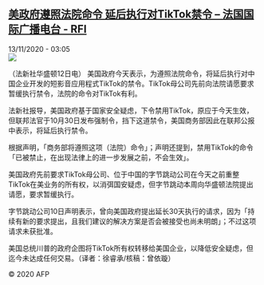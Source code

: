 <!--1605236135000-->
[美政府遵照法院命令 延后执行对TikTok禁令 – 法国国际广播电台 - RFI](http://www.rfi.fr//cn/contenu/20201113-%E7%BE%8E%E6%94%BF%E5%BA%9C%E9%81%B5%E7%85%A7%E6%B3%95%E9%99%A2%E5%91%BD%E4%BB%A4-%E5%BB%B6%E5%90%8E%E6%89%A7%E8%A1%8C%E5%AF%B9tiktok%E7%A6%81%E4%BB%A4)
------

<div>13/11/2020 - 03:05</div><img src="https://s.rfi.fr/media/display/bd26f93e-2559-11eb-b4d7-005056bff430/w:310/p:16x9/int0003b.201113100501.jpg"><div class="t-content__body u-clearfix"><p>（法新社华盛顿12日电）    美国政府今天表示，为遵照法院命令，将延后执行对中国企业开发的短影音应用程式TikTok的禁令。TikTok母公司先前向法院请愿要求暂缓执行禁令，法院的命令对TikTok有利。</p><p>    法新社报导，美国政府基于国家安全疑虑，下令禁用TikTok，原应于今天生效，但联邦法官于10月30日发布强制令，挡下这道禁令，美国商务部因此在联邦公报中表示，将延后执行禁令。</p><p>    根据声明，「商务部将遵照这项（法院）命令」；声明还提到，禁用TikTok的命令「已被禁止，在出现法律上的进一步发展之前，不会生效」。</p><p>    美国政府先前要求TikTok母公司、位于中国的字节跳动公司在今天之前重整TikTok在美业务的所有权，以消弭国安疑虑，但字节跳动本周向华盛顿法院提出请愿，要求暂缓执行。</p><p>    字节跳动公司10日声明表示，曾向美国政府提出延长30天执行的请求，因为「持续有新的要求提出，且我们建议的解决方案是否会被接受也尚未明朗」；不过这项请求未获批准。</p><p>    美国总统川普的政府企图将TikTok所有权转移给美国企业，以降低安全疑虑，但迄今未达成任何交易。（译者：徐睿承/核稿：曾依璇）</p><p class="t-copyright">© 2020 AFP</p>        </div>
